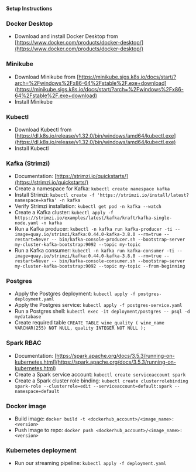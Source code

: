 **Setup Instructions**

### Docker Desktop

* Download and install Docker Desktop from [https://www.docker.com/products/docker-desktop/](https://www.docker.com/products/docker-desktop/)

### Minikube

* Download Minikube from [https://minikube.sigs.k8s.io/docs/start/?arch=%2Fwindows%2Fx86-64%2Fstable%2F.exe+download](https://minikube.sigs.k8s.io/docs/start/?arch=%2Fwindows%2Fx86-64%2Fstable%2F.exe+download)
* Install Minikube

### Kubectl

* Download Kubectl from [https://dl.k8s.io/release/v1.32.0/bin/windows/amd64/kubectl.exe](https://dl.k8s.io/release/v1.32.0/bin/windows/amd64/kubectl.exe)
* Install Kubectl

### Kafka (Strimzi)

* Documentation: [https://strimzi.io/quickstarts/](https://strimzi.io/quickstarts/)
* Create a namespace for Kafka: `kubectl create namespace kafka`
* Install Strimzi: `kubectl create -f 'https://strimzi.io/install/latest?namespace=kafka' -n kafka`
* Verify Strimzi installation: `kubectl get pod -n kafka --watch`
* Create a Kafka cluster: `kubectl apply -f https://strimzi.io/examples/latest/kafka/kraft/kafka-single-node.yaml -n kafka`
* Run a Kafka producer: `kubectl -n kafka run kafka-producer -ti --image=quay.io/strimzi/kafka:0.44.0-kafka-3.8.0 --rm=true --restart=Never -- bin/kafka-console-producer.sh --bootstrap-server my-cluster-kafka-bootstrap:9092 --topic my-topic`
* Run a Kafka consumer: `kubectl -n kafka run kafka-consumer -ti --image=quay.io/strimzi/kafka:0.44.0-kafka-3.8.0 --rm=true --restart=Never -- bin/kafka-console-consumer.sh --bootstrap-server my-cluster-kafka-bootstrap:9092 --topic my-topic --from-beginning`

### Postgres

* Apply the Postgres deployment: `kubectl apply -f postgres-deployment.yaml`
* Apply the Postgres service: `kubectl apply -f postgres-service.yaml`
* Run a Postgres shell: `kubectl exec -it deployment/postgres -- psql -d mydatabase`
* Create required table `CREATE TABLE wine_quality ( wine_name VARCHAR(255) NOT NULL, quality INTEGER NOT NULL );`

### Spark RBAC

* Documentation: [https://spark.apache.org/docs/3.5.3/running-on-kubernetes.html](https://spark.apache.org/docs/3.5.3/running-on-kubernetes.html)
* Create a Spark service account: `kubectl create serviceaccount spark`
* Create a Spark cluster role binding: `kubectl create clusterrolebinding spark-role --clusterrole=edit --serviceaccount=default:spark --namespace=default`


### Docker image
* Build image: `docker build -t <dockerhub_account>/<image_name>:<version>`
* Push image to repo: `docker push <dockerhub_account>/<image_name>:<version>`

### Kubernetes deployment
* Run our streaming pipeline: `kubectl apply -f deployment.yaml`